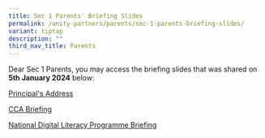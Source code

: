 ```yaml
---
title: Sec 1 Parents' Briefing Slides
permalink: /unity-partners/parents/sec-1-parents-briefing-slides/
variant: tiptap
description: ""
third_nav_title: Parents
---
```

<p>Dear Sec 1 Parents, you may access the briefing slides that was shared on <strong>5th January 2024</strong> below:</p><p></p><p><a href="/files/USS__Principal_s_Address_for_Sec_1_Parent_Briefing__5_Jan_2024.pdf" rel="noopener noreferrer nofollow" target="_blank">Principal's Address</a></p><p></p><p><a href="/files/CCA_Briefing_for_Sec_1_Parents_2024.pdf" rel="noopener noreferrer nofollow" target="_blank">CCA Briefing</a></p><p></p><p><a href="/files/NDLP_Briefing_for_Sec_1_Parents__8_Jan_2024.pdf" rel="noopener noreferrer nofollow" target="_blank">National Digital Literacy Programme Briefing</a></p>